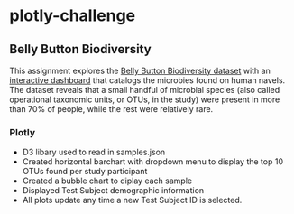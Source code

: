 # plotly-challenge
## Belly Button Biodiversity

This assignment explores the [Belly Button Biodiversity dataset]( http://robdunnlab.com/projects/belly-button-biodiversity/) with an [interactive dashboard](https://wwatkins142.github.io/plotly-challenge/)  that catalogs the microbies found on human navels. The dataset reveals that a small handful of microbial species (also called operational taxonomic units, or OTUs, in the study) were present in more than 70% of people, while the rest were relatively rare.

### Plotly
- D3 libary used to read in samples.json
- Created horizontal barchart with dropdown menu to display the top 10 OTUs found per study participant
- Created a bubble chart to diplay each sample
- Displayed Test Subject demographic information
- All plots update any time a new Test Subject ID is selected. 
